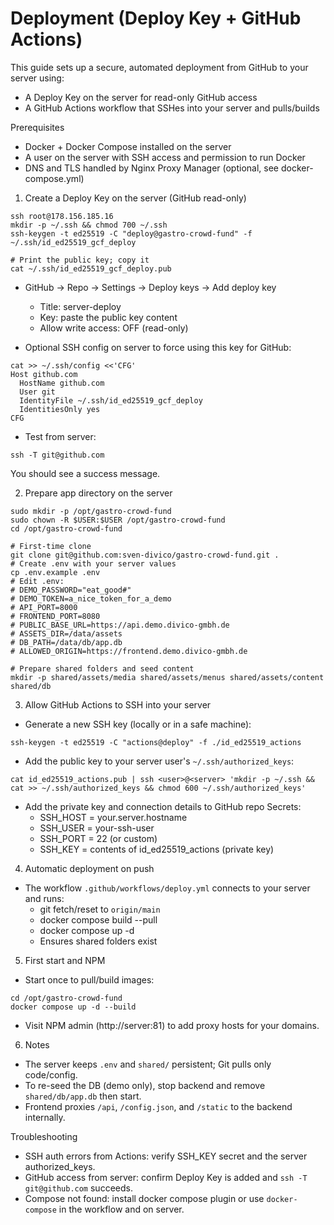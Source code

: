 # Deployment (Deploy Key + GitHub Actions)

This guide sets up a secure, automated deployment from GitHub to your server using:
- A Deploy Key on the server for read-only GitHub access
- A GitHub Actions workflow that SSHes into your server and pulls/builds

Prerequisites
- Docker + Docker Compose installed on the server
- A user on the server with SSH access and permission to run Docker
- DNS and TLS handled by Nginx Proxy Manager (optional, see docker-compose.yml)

1) Create a Deploy Key on the server (GitHub read-only)
```
ssh root@178.156.185.16
mkdir -p ~/.ssh && chmod 700 ~/.ssh
ssh-keygen -t ed25519 -C "deploy@gastro-crowd-fund" -f ~/.ssh/id_ed25519_gcf_deploy

# Print the public key; copy it
cat ~/.ssh/id_ed25519_gcf_deploy.pub
```
- GitHub → Repo → Settings → Deploy keys → Add deploy key
  - Title: server-deploy
  - Key: paste the public key content
  - Allow write access: OFF (read-only)

- Optional SSH config on server to force using this key for GitHub:
```
cat >> ~/.ssh/config <<'CFG'
Host github.com
  HostName github.com
  User git
  IdentityFile ~/.ssh/id_ed25519_gcf_deploy
  IdentitiesOnly yes
CFG
```
- Test from server:
```
ssh -T git@github.com
```
You should see a success message.

2) Prepare app directory on the server
```
sudo mkdir -p /opt/gastro-crowd-fund
sudo chown -R $USER:$USER /opt/gastro-crowd-fund
cd /opt/gastro-crowd-fund

# First-time clone
git clone git@github.com:sven-divico/gastro-crowd-fund.git .
# Create .env with your server values
cp .env.example .env
# Edit .env:
# DEMO_PASSWORD="eat_good#"
# DEMO_TOKEN=a_nice_token_for_a_demo
# API_PORT=8000
# FRONTEND_PORT=8080
# PUBLIC_BASE_URL=https://api.demo.divico-gmbh.de
# ASSETS_DIR=/data/assets
# DB_PATH=/data/db/app.db
# ALLOWED_ORIGIN=https://frontend.demo.divico-gmbh.de

# Prepare shared folders and seed content
mkdir -p shared/assets/media shared/assets/menus shared/assets/content shared/db
```

3) Allow GitHub Actions to SSH into your server
- Generate a new SSH key (locally or in a safe machine):
```
ssh-keygen -t ed25519 -C "actions@deploy" -f ./id_ed25519_actions
```
- Add the public key to your server user's `~/.ssh/authorized_keys`:
```
cat id_ed25519_actions.pub | ssh <user>@<server> 'mkdir -p ~/.ssh && cat >> ~/.ssh/authorized_keys && chmod 600 ~/.ssh/authorized_keys'
```
- Add the private key and connection details to GitHub repo Secrets:
  - SSH_HOST = your.server.hostname
  - SSH_USER = your-ssh-user
  - SSH_PORT = 22 (or custom)
  - SSH_KEY = contents of id_ed25519_actions (private key)

4) Automatic deployment on push
- The workflow `.github/workflows/deploy.yml` connects to your server and runs:
  - git fetch/reset to `origin/main`
  - docker compose build --pull
  - docker compose up -d
  - Ensures shared folders exist

5) First start and NPM
- Start once to pull/build images:
```
cd /opt/gastro-crowd-fund
docker compose up -d --build
```
- Visit NPM admin (http://server:81) to add proxy hosts for your domains.

6) Notes
- The server keeps `.env` and `shared/` persistent; Git pulls only code/config.
- To re-seed the DB (demo only), stop backend and remove `shared/db/app.db` then start.
- Frontend proxies `/api`, `/config.json`, and `/static` to the backend internally.

Troubleshooting
- SSH auth errors from Actions: verify SSH_KEY secret and the server authorized_keys.
- GitHub access from server: confirm Deploy Key is added and `ssh -T git@github.com` succeeds.
- Compose not found: install docker compose plugin or use `docker-compose` in the workflow and on server.
